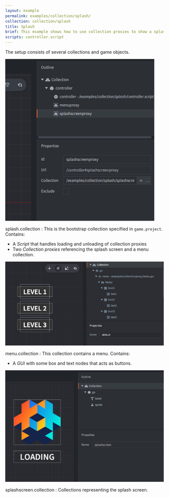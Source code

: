 ```yaml
---
layout: example
permalink: examples/collection/splash/
collection: collection/splash
title: Splash
brief: This example shows how to use collection proxies to show a splash screen while loading a game menu.
scripts: controller.script
---
```


The setup consists of several collections and game objects.

![splash](splash.png)

splash.collection
: This is the bootstrap collection specified in `game.project`. Contains:
  - A *Script* that handles loading and unloading of collection proxies
  - Two *Collection proxies* referencing the splash screen and a menu collection.

![menu](menu.png)

menu.collection
: This collection contains a menu. Contains:
  - A *GUI* with some box and text nodes that acts as buttons.

![splashscreen](splashscreen.png)

splashscreen.collection
: Collections representing the splash screen.
